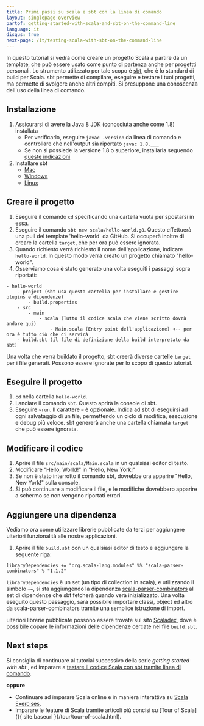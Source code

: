```yaml
---
title: Primi passi su scala e sbt con la linea di comando
layout: singlepage-overview
partof: getting-started-with-scala-and-sbt-on-the-command-line
language: it
disqus: true
next-page: /it/testing-scala-with-sbt-on-the-command-line
---
```


In questo tutorial si vedrà come creare un progetto Scala a partire da un template, che può essere usato come punto di partenza anche per progettti personali. 
Lo strumento utilizzato per tale scopo è [sbt](https://www.scala-sbt.org/1.x/docs/index.html), che è lo standard di build per Scala.
sbt permette di compilare, eseguire e testare i tuoi progetti, ma permette di svolgere anche altri compiti.
Si presuppone una conoscenza dell'uso della linea di comando.

## Installazione
1. Assicurarsi di avere la Java 8 JDK (conosciuta anche come 1.8) installata
    * Per verificarlo, eseguire `javac -version` da linea di comando e controllare che nell'output sia riportato
    `javac 1.8.___`
    * Se non si possiede la versione 1.8 o superiore, installarla seguendo [queste indicazioni](https://www.oracle.com/technetwork/java/javase/downloads/jdk8-downloads-2133151.html)
1. Installare sbt
    * [Mac](https://www.scala-sbt.org/1.x/docs/Installing-sbt-on-Mac.html)
    * [Windows](https://www.scala-sbt.org/1.x/docs/Installing-sbt-on-Windows.html)
    * [Linux](https://www.scala-sbt.org/1.x/docs/Installing-sbt-on-Linux.html)

## Creare il progetto
1. Eseguire il comando `cd` specificando una cartella vuota per spostarsi in essa.
1. Eseguire il comando `sbt new scala/hello-world.g8`. Questo effettuerà una pull del template 'hello-world' da GitHub.
    Si occuperà inoltre di creare la cartella `target`, che per ora può essere ignorata. 
1. Quando richiesto verrà richiesto il nome dell'applicazione, indicare `hello-world`. In questo modo verrà creato un progetto chiamato "hello-world".
1. Osserviamo cosa è stato generato una volta eseguiti i passaggi sopra riportati:

```
- hello-world
    - project (sbt usa questa cartella per installare e gestire plugins e dipendenze)
        - build.properties
    - src
        - main
            - scala (Tutto il codice scala che viene scritto dovrà andare qui)
                - Main.scala (Entry point dell'applicazione) <-- per ora è tutto ciò che ci servirà
    - build.sbt (il file di definizione della build interpretato da sbt)
```

Una volta che verrà buildato il progetto, sbt creerà diverse cartelle `target` per i file generati. Possono essere ignorate per lo scopo di questo tutorial.

## Eseguire il progetto
1. `cd` nella cartella `hello-world`.
1. Lanciare il comando `sbt`. Questo aprirà la console di sbt.
1. Eseguire `~run`. Il carattere `~` è opzionale. Indica ad sbt di eseguirsi ad ogni salvataggio di un file, permettendo un ciclo di modifica, esecuzione e debug più veloce. sbt genererà anche una cartella chiamata `target` che può essere ignorata.

## Modificare il codice
1. Aprire il file `src/main/scala/Main.scala` in un qualsiasi editor di testo.
1. Modificare "Hello, World!" in "Hello, New York!"
1. Se non è stato interrotto il comando sbt, dovrebbe ora apparire "Hello, New York!" sulla console.
1. Si può continuare a modificare il file, e le modifiche dovrebbero apparire a schermo se non vengono riportati errori. 

## Aggiungere una dipendenza
Vediamo ora come utilizzare librerie pubblicate da terzi per aggiungere ulteriori funzionalità alle nostre applicazioni.

1. Aprire il file `build.sbt` con un qualsiasi editor di testo e aggiungere la seguente riga:

```
libraryDependencies += "org.scala-lang.modules" %% "scala-parser-combinators" % "1.1.2"
```
`libraryDependencies` è un set (un tipo di collection in scala), e utilizzando il simbolo `+=`,
si sta aggiungendo la dipendenza [scala-parser-combinators](https://github.com/scala/scala-parser-combinators) al set di dipendenze che sbt fetcherà quando verà inizializzato.
Una volta eseguito questo passaggio, sarà possibile importare classi, object ed altro da scala-parser-combinators tramite una semplice istruzione di import.

ulteriori librerie pubblicate possono essere trovate sul sito
[Scaladex](https://index.scala-lang.org/), dove è possibile copare le informazioni delle dipendenze cercate nel file `build.sbt`.

## Next steps

Si consiglia di continuare al tutorial successivo della serie  _getting started with sbt_ , ed imparare a [testare il codice Scala con sbt tramite linea di comando](testing-scala-with-sbt-on-the-command-line.html).

**oppure**

- Continuare ad imparare Scala online e in maniera interattiva su
 [Scala Exercises](https://www.scala-exercises.org/scala_tutorial).
- Imparare le feature di Scala tramite articoli più concisi su [Tour of Scala]({{ site.baseurl }}/tour/tour-of-scala.html).